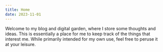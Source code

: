 ```yaml
---
title: Home
date: 2023-11-01
---
```

Welcome to my blog and digital garden, where I store some thoughts and ideas. This is essentially a place for me to keep track of the things that interest me. While primarily intended for my own use, feel free to peruse it at your leisure. 
